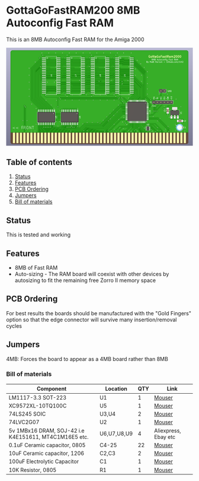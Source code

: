# GottaGoFastRAM200 8MB Autoconfig Fast RAM

This is an 8MB Autoconfig Fast RAM for the Amiga 2000 

![PCB](Docs/PCB.PNG?raw=True)

## Table of contents
1. [Status](#status)
1. [Features](#features)
1. [PCB Ordering](#ordering-pcbs)
4. [Jumpers](#jumpers)
7. [Bill of materials](#bill-of-materials)

## Status

This is tested and working

## Features

* 8MB of Fast RAM
* Auto-sizing - The RAM board will coexist with other devices by autosizing to fit the remaining free Zorro II memory space

## PCB Ordering

For best results the boards should be manufactured with the "Gold Fingers" option so that the edge connector will survive many insertion/removal cycles

## Jumpers

4MB: Forces the board to appear as a 4MB board rather than 8MB

### Bill of materials

|Component|Location|QTY|Link|
|---------|--------|---|------|
|LM1117-3.3 SOT-223|U1|1|[Mouser](https://www.mouser.com/ProductDetail/926-LM1117IMP3.3NOPB)|
|XC9572XL-10TQ100C|U5|1|[Mouser](https://www.mouser.com/ProductDetail/217-C9572XL-10TQ100C)|
|74LS245 SOIC|U3,U4|2|[Mouser](https://www.mouser.com/ProductDetail/595-SN74LS245DWR)|
|74LVC2G07|U2|1|[Mouser](https://www.mouser.com/ProductDetail/595-SN74LVC2G07DBVR)|
|5v 1MBx16 DRAM, SOJ-42  i.e K4E151611, MT4C1M16E5 etc.|U6,U7,U8,U9|4|Aliexpress, Ebay etc|
|0.1uF Ceramic capacitor, 0805|C4-25|22|[Mouser](https://www.mouser.com/ProductDetail/581-08055C104K)|
|10uF Ceramic capacitor, 1206|C2,C3|2|[Mouser](https://www.mouser.com/ProductDetail/80-C1206C106K4R)|
|100uF Electrolytic Capacitor|C1|1|[Mouser](https://www.mouser.com/ProductDetail/667-16SEPC100M)|
|10K Resistor, 0805|R1|1|[Mouser](https://www.mouser.com/ProductDetail/754-RR1220P-103D)